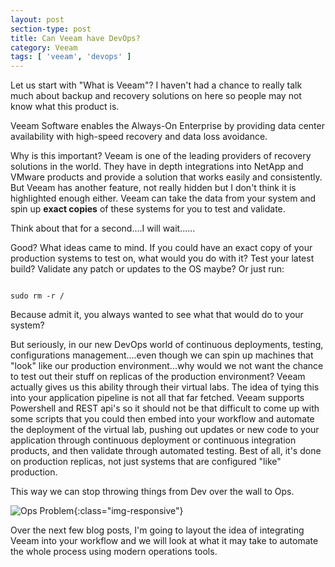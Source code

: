 ```yaml
---
layout: post
section-type: post
title: Can Veeam have DevOps?
category: Veeam
tags: [ 'veeam', 'devops' ]
---
```


Let us start with "What is Veeam"? I haven't had a chance to really talk much about backup and recovery solutions on here so people may not know what this product is.

Veeam Software enables the Always-On Enterprise by providing data center availability with high-speed recovery and data loss avoidance.

Why is this important? Veeam is one of the leading providers of recovery solutions in the world. They have in depth integrations into NetApp and VMware products and provide a solution that works easily and consistently. But Veeam has another feature, not really hidden but I don't think it is highlighted enough either. Veeam can take the data from your system and spin up <b>exact copies</b> of these systems for you to test and validate.

Think about that for a second....I will wait......

Good? What ideas came to mind. If you could have an exact copy of your production systems to test on, what would you do with it? Test your latest build? Validate any patch or updates to the OS maybe? Or just run:

<pre><code data-trim class="bash">
sudo rm -r /
</code></pre>

Because admit it, you always wanted to see what that would do to your system?

But seriously, in our new DevOps world of continuous deployments, testing, configurations management....even though we can spin up machines that "look" like our production environment...why would we not want the chance to test out their stuff on replicas of the production environment? Veeam actually gives us this ability through their virtual labs. The idea of tying this into your application pipeline is not all that far fetched. Veeam supports Powershell and REST api's so it should not be that difficult to come up with some scripts that you could then embed into your workflow and automate the deployment of the virtual lab, pushing out updates or new code to your application through continuous deployment or continuous integration products, and then validate through automated testing. Best of all, it's done on production replicas, not just systems that are configured "like" production.

This way we can stop throwing things from Dev over the wall to Ops.

![Ops Problem](https://qph.ec.quoracdn.net/main-qimg-463fa5d5d739f4c69e6a252429942ba5?convert_to_webp=true){:class="img-responsive"}

Over the next few blog posts, I'm going to layout the idea of integrating Veeam into your workflow and we will look at what it may take to automate the whole process using modern operations tools.
